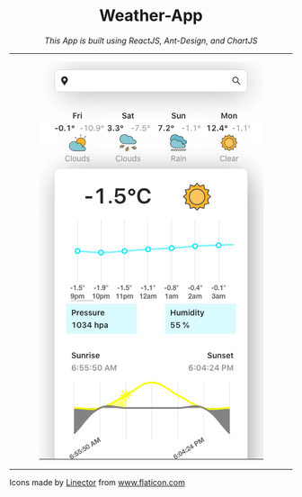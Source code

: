 <div align="center">

# Weather-App
 _This App is built using ReactJS, Ant-Design, and ChartJS_

---
![Main View](https://github.com/starkblaze01/Weather-App/blob/main/Main.png)

</div>

---

<div>Icons made by <a href="https://www.flaticon.com/authors/linector" title="Linector">Linector</a> from <a href="https://www.flaticon.com/" title="Flaticon">www.flaticon.com</a></div>